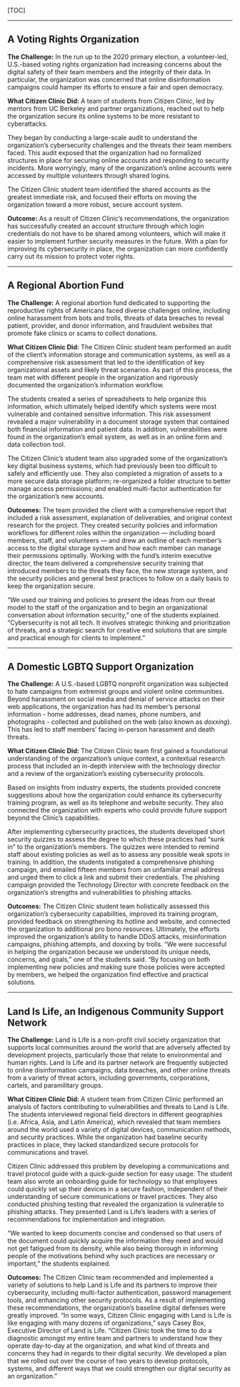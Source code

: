 
[TOC]

___


## A Voting Rights Organization

**The Challenge:** In the run up to the 2020 primary election, a volunteer-led, U.S.-based voting rights organization had increasing concerns about the digital safety of their team members and the integrity of their data. In particular, the organization was concerned that online disinformation campaigns could hamper its efforts to ensure a fair and open democracy. 

**What Citizen Clinic Did:** A team of students from Citizen Clinic, led by mentors from UC Berkeley and partner organizations, reached out to help the organization secure its online systems to be more resistant to cyberattacks.

They began by conducting a large-scale audit to understand the organization’s cybersecurity challenges and the threats their team members faced. This audit exposed that the organization had no formalized structures in place for securing online accounts and responding to security incidents. More worryingly, many of the organization’s online accounts were accessed by multiple volunteers through shared logins. 

The Citizen Clinic student team identified the shared accounts as the greatest immediate risk, and focused their efforts on moving the organization toward a more robust, secure account system. 

**Outcome:** As a result of Citizen Clinic’s recommendations, the organization has successfully created an account structure through which login credentials do not have to be shared among volunteers, which will make it easier to implement further security measures in the future. With a plan for improving its cybersecurity in place, the organization can more confidently carry out its mission to protect voter rights.

___


## A Regional Abortion Fund

**The Challenge:** A regional abortion fund dedicated to supporting the reproductive rights of Americans faced diverse challenges online, including online harassment from bots and trolls, threats of data breaches to reveal patient, provider, and donor information, and fraudulent websites that promote fake clinics or scams to collect donations.

**What Citizen Clinic Did:** The Citizen Clinic student team performed an audit of the client’s information storage and communication systems, as well as a comprehensive risk assessment that led to the identification of key organizational assets and likely threat scenarios. As part of this process, the team met with different people in the organization and rigorously documented the organization’s information workflow. 

The students created a series of spreadsheets to help organize this information, which ultimately helped identify which systems were most vulnerable and contained sensitive information. This risk assessment revealed a major vulnerability in a document storage system that contained both financial information and patient data. In addition, vulnerabilities were found in the organization’s email system, as well as in an online form and data collection tool.

The Citizen Clinic’s student team also upgraded some of the organization’s key digital business systems, which had previously been too difficult to safely and efficiently use. They also completed a migration of assets to a more secure data storage platform; re-organized a folder structure to better manage access permissions; and enabled multi-factor authentication for the organization’s new accounts.

**Outcomes:** The team provided the client with a comprehensive report that included a risk assessment, explanation of deliverables, and original context research for the project. They created security policies and information workflows for different roles within the organization — including board members, staff, and volunteers — and drew an outline of each member’s access to the digital storage system and how each member can manage their permissions optimally. Working with the fund’s interim executive director, the team delivered a comprehensive security training that introduced members to the threats they face, the new storage system, and the security policies and general best practices to follow on a daily basis to keep the organization secure. 

“We used our training and policies to present the ideas from our threat model to the staff of the organization and to begin an organizational conversation about information security,” one of the students explained. “Cybersecurity is not all tech. It involves strategic thinking and prioritization of threats, and a strategic search for creative end solutions that are simple and practical enough for clients to implement.”

___


## A Domestic LGBTQ Support Organization

**The Challenge:** A U.S.-based LGBTQ nonprofit organization was subjected to hate campaigns from extremist groups and violent online communities. Beyond harassment on social media and denial of service attacks on their web applications, the organization has had its member’s personal information - home addresses, dead names, phone numbers, and photographs - collected and published on the web (also known as _doxxing_). This has led to staff members’ facing in-person harassment and death threats. 

**What Citizen Clinic Did:** The Citizen Clinic team first gained a foundational understanding of the organization’s unique context, a contextual research process that included an in-depth interview with the technology director and a review of the organization’s existing cybersecurity protocols.

Based on insights from industry experts, the students provided concrete suggestions about how the organization could enhance its cybersecurity training program, as well as its telephone and website security. They also connected the organization with experts who could provide future support beyond the Clinic’s capabilities.

After implementing cybersecurity practices, the students developed short security quizzes to assess the degree to which these practices had “sunk in” to the organization’s members. The quizzes were intended to remind staff about existing policies as well as to assess any possible weak spots in training. In addition, the students instigated a comprehensive phishing campaign, and emailed fifteen members from an unfamiliar email address and urged them to click a link and submit their credentials. The phishing campaign provided the Technology Director with concrete feedback on the organization’s strengths and vulnerabilities to phishing attacks.

**Outcomes:** The Citizen Clinic student team holistically assessed this organization’s cybersecurity capabilities, improved its training program, provided feedback on strengthening its hotline and website, and connected the organization to additional pro bono resources. Ultimately, the efforts improved the organization’s ability to handle DDoS attacks, misinformation campaigns, phishing attempts, and doxxing by trolls. “We were successful in helping the organization because we understood its unique needs, concerns, and goals,” one of the students said. “By focusing on both implementing new policies and making sure those policies were accepted by members, we helped the organization find effective and practical solutions.

___


## Land Is Life, an Indigenous Community Support Network

**The Challenge:** Land is Life is a non-profit civil society organization that supports local communities around the world that are adversely affected by development projects, particularly those that relate to environmental and human rights. Land Is Life and its partner network are frequently subjected to online disinformation campaigns, data breaches, and other online threats from a variety of threat actors, including governments, corporations, cartels, and paramilitary groups.

**What Citizen Clinic Did:** A student team from Citizen Clinic performed an analysis of factors contributing to vulnerabilities and threats to Land is Life. The students interviewed regional field directors in different geographies (i.e. Africa, Asia, and Latin America), which revealed that team members around the world used a variety of digital devices, communication methods, and security practices. While the organization had baseline security practices in place, they lacked standardized secure protocols for communications and travel.

Citizen Clinic addressed this problem by developing a communications and travel protocol guide with a quick-guide section for easy usage. The student team also wrote an onboarding guide for technology so that employees could quickly set up their devices in a secure fashion, independent of their understanding of secure communications or travel practices. They also conducted phishing testing that revealed the organization is vulnerable to phishing attacks. They presented Land is Life’s leaders with a series of recommendations for implementation and integration.

“We wanted to keep documents concise and condensed so that users of the document could quickly acquire the information they need and would not get fatigued from its density, while also being thorough in informing people of the motivations behind why such practices are necessary or important,” the students explained. 

**Outcomes:** The Citizen Clinic team recommended and implemented a variety of solutions to help Land is Life and its partners to improve their cybersecurity, including multi-factor authentication, password management tools, and enhancing other security protocols. As a result of implementing these recommendations, the organization’s baseline digital defenses were greatly improved. “In some ways, Citizen Clinic engaging with Land is Life is like engaging with many dozens of organizations,” says Casey Box, Executive Director of Land is Life. “Citizen Clinic took the time to do a diagnostic amongst my entire team and partners to understand how they operate day-to-day at the organization, and what kind of threats and concerns they had in regards to their digital security. We developed a plan that we rolled out over the course of two years to develop protocols, systems, and different ways that we could strengthen our digital security as an organization.”

